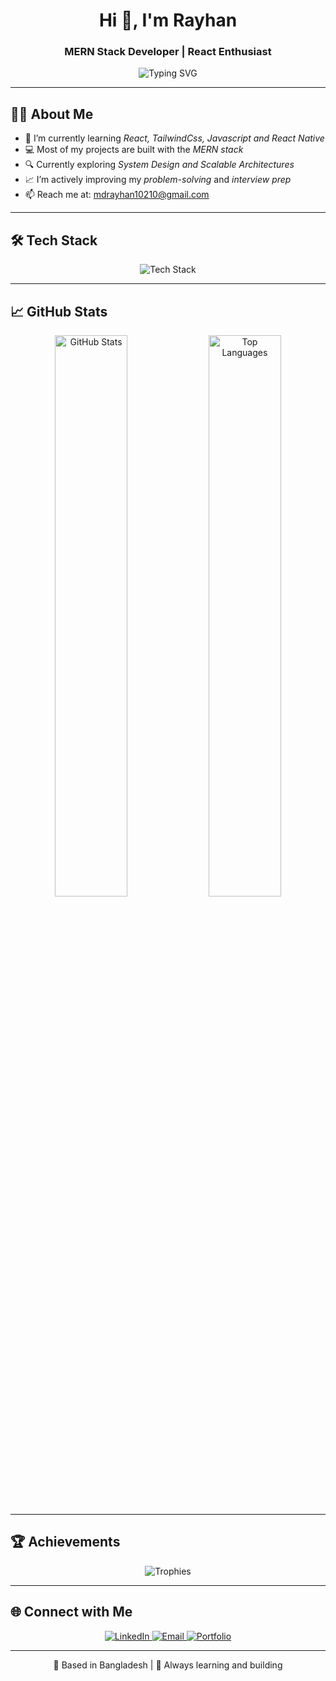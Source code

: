 <h1 align="center">Hi 👋, I'm Rayhan</h1>
<h3 align="center">MERN Stack Developer | React Enthusiast</h3>

<p align="center">
  <img src="https://readme-typing-svg.demolab.com?font=Fira+Code&pause=1000&center=true&vCenter=true&width=440&lines=Building+web+%26+mobile+apps;Exploring+AI+%26+ML;Passionate+about+clean+code" alt="Typing SVG" />
</p>

---

## 🧑‍💼 About Me

- 🌱 I’m currently learning *React, TailwindCss, Javascript and React Native*  
- 💻 Most of my projects are built with the *MERN stack*  
- 🔍 Currently exploring *System Design and Scalable Architectures*  
- 📈 I’m actively improving my *problem-solving* and *interview prep*  
- 📫 Reach me at: mdrayhan10210@gmail.com

---

## 🛠 Tech Stack

<p align="center">
  <img src="https://skillicons.dev/icons?i=js,ts,react,nextjs,nodejs,express,mongodb,prisma,python,git,github,tailwind,vscode,figma" alt="Tech Stack" />
</p>

---

## 📈 GitHub Stats

<p align="center">
  <img src="https://github-readme-stats.vercel.app/api?username=YOUR_USERNAME&show_icons=true&theme=github_dark" alt="GitHub Stats" width="48%" />
  <img src="https://github-readme-stats.vercel.app/api/top-langs/?username=YOUR_USERNAME&layout=compact&theme=github_dark" alt="Top Languages" width="48%" />
</p>

---

## 🏆 Achievements

<p align="center">
  <img src="https://github-profile-trophy.vercel.app/?username=YOUR_USERNAME&theme=darkhub&margin-w=10&no-bg=true&row=1&column=7" alt="Trophies" />
</p>

---

## 🌐 Connect with Me

<p align="center">
  <a href="https://linkedin.com/in/mdrayhan" target="_blank">
    <img src="https://img.shields.io/badge/LinkedIn-%230077B5.svg?style=for-the-badge&logo=linkedin&logoColor=white" alt="LinkedIn"/>
  </a>
  <a href="mailto:mdrayhan10210@gmail.com" target="_blank">
    <img src="https://img.shields.io/badge/Gmail-D14836?style=for-the-badge&logo=gmail&logoColor=white" alt="Email"/>
  </a>
  <a href="https://rayhan-portfolio.com" target="_blank">
    <img src="https://img.shields.io/badge/Portfolio-000?style=for-the-badge&logo=firefox&logoColor=white" alt="Portfolio"/>
  </a>
</p>

---

<p align="center">📍 Based in Bangladesh | 🌟 Always learning and building</p>
